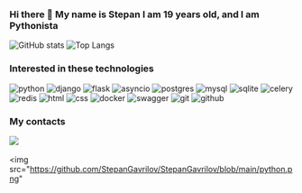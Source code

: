 ### Hi there 👋 My name is Stepan I am 19 years old, and I am Pythonista

![GitHub stats](https://github-readme-stats.vercel.app/api?username=stepangavrilov&show_icons=true&hide_title=true&count_private=true&include_all_commits=true&count_private=true&theme=gotham)
![Top Langs](https://github-readme-stats.vercel.app/api/top-langs/?username=stepangavrilov&layout=compact&theme=gotham&custom_title=Statistics)  

### Interested in these technologies

![python](https://img.shields.io/badge/python%20-%2314354C.svg?&style=for-the-badge&logo=python&logoColor=white)
![django](https://img.shields.io/badge/django%20-%23092E20.svg?&style=for-the-badge&logo=django&logoColor=white)
![flask](https://img.shields.io/badge/Flask-000000.svg?&style=for-the-badge&logo=flask&logoColor=white)
![asyncio](https://img.shields.io/badge/asyncio-%2300BAFF.svg?&style=for-the-badge&logo=python&logoColor=white)
![postgres](https://img.shields.io/badge/postgres-%23316192.svg?&style=for-the-badge&logo=postgresql&logoColor=white)
![mysql](https://img.shields.io/badge/mysql-4479A1.svg?&style=for-the-badge&logo=mysql&logoColor=white)
![sqlite](https://img.shields.io/badge/sqlite-7CBEE4.svg?&style=for-the-badge&logo=sqlite&logoColor=white)
![celery](https://img.shields.io/badge/-CELERY-1A4730?style=for-the-badge&logo=celery)
![redis](https://img.shields.io/badge/redis%20-%23CC0000.svg?&style=for-the-badge&logo=redis&logoColor=white)
![html](https://img.shields.io/badge/html%20-%23E34F26.svg?&style=for-the-badge&logo=html5&logoColor=white)
![css](https://img.shields.io/badge/css%20-%231572B6.svg?&style=for-the-badge&logo=css3&logoColor=white) 
![docker](https://img.shields.io/badge/docker-%232496ED.svg?&style=for-the-badge&logo=docker&logoColor=white)
![swagger](https://img.shields.io/badge/swagger-%2385EA2D.svg?&style=for-the-badge&logo=swagger&logoColor=black)
![git](https://img.shields.io/badge/git%20-%23F05033.svg?&style=for-the-badge&logo=git&logoColor=white) 
![github](https://img.shields.io/badge/-CI/CD-2D9EA2?&style=for-the-badge) 

### My contacts

<a href="https://t.me/TheMenZ">
  <img src="https://img.shields.io/badge/-Telegram-1A4730?style=flat-square&logo=Telegram&logoColor=white" />
</a>

<img src="https://github.com/StepanGavrilov/StepanGavrilov/blob/main/python.png" 
